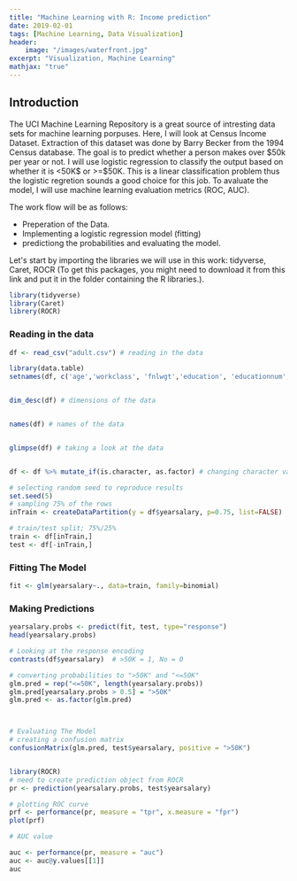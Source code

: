 ```yaml
---
title: "Machine Learning with R: Income prediction"
date: 2019-02-01
tags: [Machine Learning, Data Visualization]
header: 
    image: "/images/waterfront.jpg"
excerpt: "Visualization, Machine Learning"
mathjax: "true"
---
```

## Introduction 
The UCI Machine Learning Repository is a great source of intresting data sets for machine learning porpuses. Here, I will look at Census Income Dataset. Extraction of this dataset was done by Barry Becker from the 1994 Census database. The goal is to predict whether a person makes over $50k per year or not. I will use logistic regression to classify the output based on whether it is $<$50K$ or >=$50K. This is a linear classification problem thus the logistic regretion sounds a good choice for this job. To avaluate the model, I will use machine learning evaluation metrics (ROC, AUC). 


The work flow will be as follows: 
- Preperation of the Data. 
- Implementing a logistic regression model (fitting)
- predictiong the probabilities and evaluating the model. 

Let's start by importing the libraries we will use in this work: tidyverse, Caret, ROCR (To get this packages, you might need to download it from this link and put it in the folder containing the R libraries.). 

```r
library(tidyverse)
library(Caret)
librery(ROCR)

```

### Reading in the data
```r
df <- read_csv("adult.csv") # reading in the data

library(data.table)
setnames(df, c('age','workclass', 'fnlwgt','education', 'educationnum', 'maritalstatus','occupation', 'relationship', 'race','sex', 'capitalgain', 'capitalloss' ,  'hoursperweek', 'nativecountry', 'yearsalary'))


dim_desc(df) # dimensions of the data


names(df) # names of the data


glimpse(df) # taking a look at the data


df <- df %>% mutate_if(is.character, as.factor) # changing character variables to factors

```

```r
# selecting random seed to reproduce results
set.seed(5)
# sampling 75% of the rows
inTrain <- createDataPartition(y = df$yearsalary, p=0.75, list=FALSE)

# train/test split; 75%/25%
train <- df[inTrain,]
test <- df[-inTrain,]
```

### Fitting The Model
```r
fit <- glm(yearsalary~., data=train, family=binomial)
```


### Making Predictions
```r
yearsalary.probs <- predict(fit, test, type="response")
head(yearsalary.probs)
```
```r
# Looking at the response encoding
contrasts(df$yearsalary)  # >50K = 1, No = 0

# converting probabilities to ">50K" and "<=50K" 
glm.pred = rep("<=50K", length(yearsalary.probs))
glm.pred[yearsalary.probs > 0.5] = ">50K"
glm.pred <- as.factor(glm.pred)



# Evaluating The Model
# creating a confusion matrix
confusionMatrix(glm.pred, test$yearsalary, positive = ">50K")


library(ROCR)
# need to create prediction object from ROCR
pr <- prediction(yearsalary.probs, test$yearsalary)

# plotting ROC curve
prf <- performance(pr, measure = "tpr", x.measure = "fpr")
plot(prf)

# AUC value

auc <- performance(pr, measure = "auc")
auc <- auc@y.values[[1]]
auc
```

